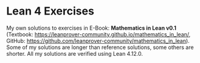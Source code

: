 # Lean 4 Exercises

My own solutions to exercises in E-Book: **Mathematics in Lean v0.1** (Textbook: https://leanprover-community.github.io/mathematics_in_lean/, GitHub: https://github.com/leanprover-community/mathematics_in_lean). Some of my solutions are longer than reference solutions, some others are shorter. All my solutions are verified using Lean 4.12.0.
